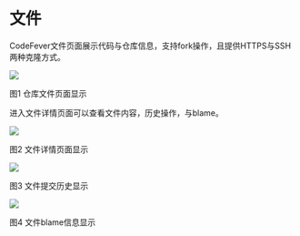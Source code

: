 # 文件

CodeFever文件页面展示代码与仓库信息，支持fork操作，且提供HTTPS与SSH两种克隆方式。

![](/doc/cn/manual/assets/0d448a0e9ef8b37fae81f247b32ec819.png)

图1 仓库文件页面显示

进入文件详情页面可以查看文件内容，历史操作，与blame。

![](/doc/cn/manual/assets/35f7b13e1b3c9b6befb3e115fb5127ed.png)

图2 文件详情页面显示

![](/doc/cn/manual/assets/257266eb7aeb768e2dbb29b40c6f657b.png)

图3 文件提交历史显示

![](/doc/cn/manual/assets/ca8ec34ffff873089bfa92ab1aefef16.png)

图4 文件blame信息显示
